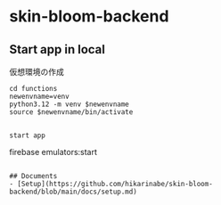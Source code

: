 # skin-bloom-backend

## Start app in local

仮想環境の作成
```
cd functions
newenvname=venv
python3.12 -m venv $newenvname
source $newenvname/bin/activate
```
```

start app
```
firebase emulators:start
```

## Documents
- [Setup](https://github.com/hikarinabe/skin-bloom-backend/blob/main/docs/setup.md)
